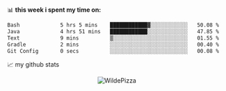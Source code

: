 📊 **this week i spent my time on:**
<!--START_SECTION:waka-->

```txt
Bash             5 hrs 5 mins    ████████████▓░░░░░░░░░░░░   50.08 %
Java             4 hrs 51 mins   ████████████░░░░░░░░░░░░░   47.85 %
Text             9 mins          ▒░░░░░░░░░░░░░░░░░░░░░░░░   01.55 %
Gradle           2 mins          ░░░░░░░░░░░░░░░░░░░░░░░░░   00.40 %
Git Config       0 secs          ░░░░░░░░░░░░░░░░░░░░░░░░░   00.08 %
```

<!--END_SECTION:waka-->


📈 my github stats

<p align="center"> <img src="https://github-readme-stats.vercel.app/api?username=WildePizza&show_icons=true&theme=gotham" alt="WildePizza" />




